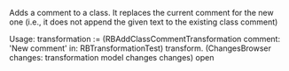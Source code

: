 Adds a comment to a class. It replaces the current comment for the new one (i.e., it does not append the given text to the existing class comment)

Usage:
transformation := (RBAddClassCommentTransformation
		comment: 'New comment'
		in: RBTransformationTest)
		transform.
(ChangesBrowser changes: transformation model changes changes) open